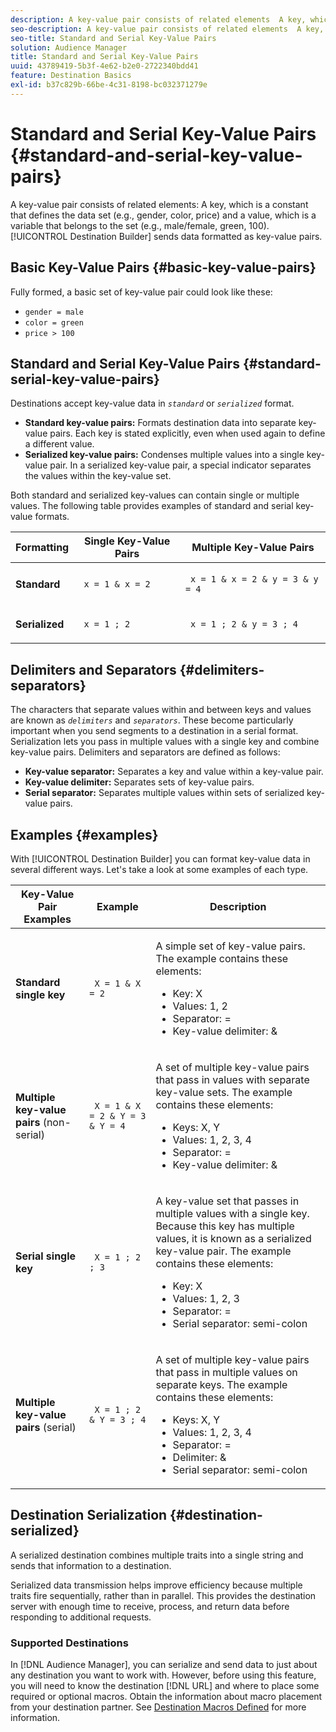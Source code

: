 ```yaml
---
description: A key-value pair consists of related elements  A key, which is a constant that defines the data set (e.g., gender, color, price) and a value, which is a variable that belongs to the set (e.g., male/female, green, 100). Destination Builder sends data formatted as key-value pairs.
seo-description: A key-value pair consists of related elements  A key, which is a constant that defines the data set (e.g., gender, color, price) and a value, which is a variable that belongs to the set (e.g., male/female, green, 100). Destination Builder sends data formatted as key-value pairs.
seo-title: Standard and Serial Key-Value Pairs
solution: Audience Manager
title: Standard and Serial Key-Value Pairs
uuid: 43789419-5b3f-4e62-b2e0-2722340bdd41
feature: Destination Basics
exl-id: b37c829b-66be-4c31-8198-bc032371279e
---
```

# Standard and Serial Key-Value Pairs {#standard-and-serial-key-value-pairs}

A key-value pair consists of related elements: A key, which is a constant that defines the data set (e.g., gender, color, price) and a value, which is a variable that belongs to the set (e.g., male/female, green, 100). [!UICONTROL Destination Builder] sends data formatted as key-value pairs.

## Basic Key-Value Pairs {#basic-key-value-pairs}

Fully formed, a basic set of key-value pair could look like these:

* `gender = male`
* `color = green`
* `price > 100`

## Standard and Serial Key-Value Pairs {#standard-serial-key-value-pairs}

Destinations accept key-value data in *`standard`* or *`serialized`* format.

* **Standard key-value pairs:** Formats destination data into separate key-value pairs. Each key is stated explicitly, even when used again to define a different value.
* **Serialized key-value pairs:** Condenses multiple values into a single key-value pair. In a serialized key-value pair, a special indicator separates the values within the key-value set.

Both standard and serialized key-values can contain single or multiple values. The following table provides examples of standard and serial key-value formats.

<table id="table_7895B1E800934117A19A96380F0CF91B"> 
 <thead> 
  <tr> 
   <th colname="col1" class="entry"> Formatting </th>
   <th colname="col2" class="entry"> Single Key-Value Pairs </th>
   <th colname="col3" class="entry"> Multiple Key-Value Pairs </th>
  </tr>
 </thead>
 <tbody> 
  <tr> 
   <td colname="col1"> <p> <b>Standard</b> </p> </td>
   <td colname="col2"> <p> <code> x = 1 &amp; x = 2 </code> </p> </td>
   <td colname="col3"> <p> <code> x = 1 &amp; x = 2 &amp; y = 3 &amp; y = 4 </code> </p> </td>
  </tr>
  <tr> 
   <td colname="col1"> <p> <b>Serialized</b> </p> </td> 
   <td colname="col2"> <p> <code> x = 1 ; 2 </code> </p> </td> 
   <td colname="col3"> <p> <code> x = 1 ; 2 &amp; y = 3 ; 4 </code> </p> </td>
  </tr>
 </tbody>
</table>

## Delimiters and Separators {#delimiters-separators}

The characters that separate values within and between keys and values are known as *`delimiters`* and *`separators`*. These become particularly important when you send segments to a destination in a serial format. Serialization lets you pass in multiple values with a single key and combine key-value pairs. Delimiters and separators are defined as follows:

* **Key-value separator:** Separates a key and value within a key-value pair.
* **Key-value delimiter:** Separates sets of key-value pairs.
* **Serial separator:** Separates multiple values within sets of serialized key-value pairs.

## Examples {#examples}

With [!UICONTROL Destination Builder] you can format key-value data in several different ways. Let's take a look at some examples of each type.

<table id="table_C2FBDC887C8C4CC88B1B2A7CF8E2795F"> 
 <thead> 
  <tr> 
   <th colname="col1" class="entry"> Key-Value Pair Examples </th> 
   <th colname="col2" class="entry"> Example </th> 
   <th colname="col3" class="entry"> Description </th> 
  </tr> 
 </thead>
 <tbody> 
  <tr> 
   <td colname="col1"> <p> <b>Standard single key</b> </p> </td> 
   <td colname="col2"> <p> <code> X = 1 &amp; X = 2 </code> </p> </td> 
   <td colname="col3"> <p>A simple set of key-value pairs. The example contains these elements: </p> 
    <ul id="ul_28C0CB005B264373926CA5D7418EE845"> 
     <li id="li_B6D300DBA9064F0BA743BA9B04339511">Key: X </li> 
     <li id="li_9A1C98D5C9124FF1B4F032668576C03A">Values: 1, 2 </li> 
     <li id="li_1D2828328E554176846C94F6140C0CBF">Separator: = </li> 
     <li id="li_0C6A70A0D9534611ACC98A0FD3693587">Key-value delimiter: &amp; </li> 
    </ul> </td> 
  </tr> 
  <tr> 
   <td colname="col1"> <p> <b>Multiple key-value pairs</b> (non-serial) </p> </td> 
   <td colname="col2"> <p> <code> X = 1 &amp; X = 2 &amp; Y = 3 &amp; Y = 4 </code> </p> </td> 
   <td colname="col3"> <p>A set of multiple key-value pairs that pass in values with separate key-value sets. The example contains these elements: </p> 
    <ul id="ul_7FB22A43B435463D9F209067FF2C3619"> 
     <li id="li_7487657F6C2F48F5A4C4C9F9E8FB3B4B">Keys: X, Y </li> 
     <li id="li_B828CF81DAB8443FBB2EDF6538A63B3C">Values: 1, 2, 3, 4 </li> 
     <li id="li_EA4C95F6C93D435EB79237E38CE6F011">Separator: = </li> 
     <li id="li_45984AE2B581498299054BA5276D461D">Key-value delimiter: &amp; </li> 
    </ul> </td> 
  </tr> 
  <tr> 
   <td colname="col1"> <p> <b>Serial single key</b> </p> </td> 
   <td colname="col2"> <p> <code> X = 1 ; 2 ; 3 </code> </p> </td> 
   <td colname="col3"> <p>A key-value set that passes in multiple values with a single key. Because this key has multiple values, it is known as a serialized key-value pair. The example contains these elements: </p> 
    <ul id="ul_69C4C662B9BD4F77BB940D921B316CCF"> 
     <li id="li_718BEC527E69417C9F88D3DBD3357A28">Key: X </li> 
     <li id="li_659DCBBFB4024AC2B9C4E74D2A86648D">Values: 1, 2, 3 </li> 
     <li id="li_9A890233C6F84085A7BD5EA4D044E3CC">Separator: = </li> 
     <li id="li_AFC0426EA6044F8BAFD915FCB3808FBA">Serial separator: semi-colon </li> 
    </ul> </td> 
  </tr> 
  <tr> 
   <td colname="col1"> <p> <b>Multiple key-value pairs</b> (serial) </p> </td> 
   <td colname="col2"> <p> <code> X = 1 ; 2 &amp; Y = 3 ; 4 </code> </p> </td> 
   <td colname="col3"> <p>A set of multiple key-value pairs that pass in multiple values on separate keys. The example contains these elements: </p> 
    <ul id="ul_CB50133B2E944818B9F2A0586EF69774"> 
     <li id="li_FD3D7ECC2BF046E99B1ED0B73EFE341F">Keys: X, Y </li> 
     <li id="li_2BADC98C4CE74BBBBA1DC446D24615AC">Values: 1, 2, 3, 4 </li> 
     <li id="li_4125435175AD4A43A44B980B28F32364">Separator: = </li> 
     <li id="li_48CFC279B2514F4FB2935B05FC7F287A">Delimiter: &amp; </li> 
     <li id="li_576C731F2FAF47FD92F55345CD6D36A0">Serial separator: semi-colon </li> 
    </ul> </td> 
  </tr> 
 </tbody> 
</table>

## Destination Serialization {#destination-serialized}

A serialized destination combines multiple traits into a single string and sends that information to a destination.

<!-- c_dest_serialized.xml -->

Serialized data transmission helps improve efficiency because multiple traits fire sequentially, rather than in parallel. This provides the destination server with enough time to receive, process, and return data before responding to additional requests.

### Supported Destinations

In [!DNL Audience Manager], you can serialize and send data to just about any destination you want to work with. However, before using this feature, you will need to know the destination [!DNL URL] and where to place some required or optional macros. Obtain the information about macro placement from your destination partner. See [Destination Macros Defined](../../features/destinations/destination-macros.md#destination-macros-defined) for more information.
